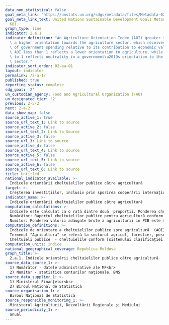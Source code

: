 ```yaml
---
data_non_statistical: false
goal_meta_link: 'https://unstats.un.org/sdgs/metadata/files/Metadata-02-0A-01.pdf '
goal_meta_link_text: United Nations Sustainable Development Goals Metadata (PDF 223
  KB)
graph_type: line
indicator: 2.a.1
indicator_definition: "An Agriculture Orientation Index (AOI) greater than 1 reflects\
  \ a higher orientation towards the agriculture sector, which receives a higher share\
  \ of government spending relative to its contribution to economic value-added. An\
  \ AOI less than 1 reflects a lower orientation to agriculture, while an AOI equal\
  \ to 1 reflects neutrality in a government\u2019s orientation to the agriculture\
  \ sector."
indicator_sort_order: 02-aa-01
layout: indicator
permalink: /2-a-1/
published: true
reporting_status: complete
sdg_goal: '2'
un_custodian_agency: Food and Agricultural Organization (FAO)
un_designated_tier: '2'
previous: 2-5-2
next: 2-a-2
data_show_map: false
source_active_1: true
source_url_text_1: Link to source
source_active_2: false
source_url_text_2: Link to Source
source_active_3: false
source_url_3: Link to source
source_active_4: false
source_url_text_4: Link to source
source_active_5: false
source_url_text_5: Link to source
source_active_6: false
source_url_text_6: Link to source
title: Untitled
national_indicator_available: >-
  Indicele orientării cheltuielilor publice către agricultură
target: >-
  Creșterea investițiilor, inclusiv prin sporirea cooperării internaționale, în infrastructura rurală, cercetarea agricolă și extindere agricolă, dezvoltarea tehnologiei și crearea băncilor genetice de plante și animale pentru a spori capacitatea productivă agricolă în țările în curs de dezvoltare, în special în țările cel mai puțin dezvoltate
indicator_name: >-
  Indicele orientării cheltuielilor publice către agricultură
computation_calculations: >-
  Indicele este calculat ca o rată dintre două  proporții. Ponderea cheltuielilor pentru agricultură în bugetul public național (BPN), împărțită la ponderea valorii adăugate brute a agriculturii în PIB<br> 
  Numărător: Raportul cheltuielilor publice pentru agricultură conform clasificației funcționale a cheltuielilor bugetare pe tipuri, la cheltuielile totale ale Bugetului Public Național.<br> 
  Numitor: Ponderea valorii adăugate brute a agriculturii in PIB este măsurată prin raportul dintre valoarea adăugată brută a agriculturii și PIB.
computation_definitions: >-
  Indicele de orientare a cheltuielilor publice spre agricultură  (AOI) mai mare de 1 reflectă o orientare mai mare către sectorul agricol, care primește o pondere mai mare a cheltuielilor guvernamentale/publice în raport cu contribuția sa la valoarea adăugată economică. Un AOI mai mic de 1 reflectă o orientare mai scăzută către agricultură a resurselor bugetare publice, în timp ce un AOI egal cu 1 reflectă neutralitatea într-o orientare a guvernului către sectorul agricol. <br> 
  Termenul "Agricultura" se referă la sectorul agricol, forestier, pescuit și vânătoare sau diviziunea A din [Clasificatorul Activităților din Economia Moldovei (CAEM, rev.2 )](http://statistica.gov.md/public/files/Clasificatoare/CAEM_2.zip) armonizat cu NACE Rev.2 și ISIC Rev.4.<br> 
  Cheltuieli publice  - cheltuielile conform [sistemului clasificației bugetare a Republicii Moldova](https://mf.gov.md/ro/buget/informa%C8%9Bii-cu-caracter-metodologic/clasifica%C8%9Bia-bugetar%C4%83), care din anul 2015 este în corespundere  cu Clasificația funcțiilor guvernului (COFOG) elaborată de către ONU și Clasificația statisticilor financiare guvernamentale (GFS) elaborată de FMI.
computation_units: indice
national_geographical_coverage: Republica Moldova
graph_title: >-
  2.a.1. Indicele orientării cheltuielilor publice către agricultură
source_data_source_1: >-
  1) Numărător - datele administrative ale MF<br> 
  2) Numitor - statistica conturilor naționale, BNS
source_data_supplier_1: >-
  1) Ministerul Finanțelor<br> 
  2) Biroul Național de Statistică
source_organisation_1: >-
  Biroul Național de Statistică
source_responsible_monitoring_1: >-
  Ministerul Agriculturii, Dezvoltării Regionale și Mediului
source_periodicity_1: >-
  anual
---
```


